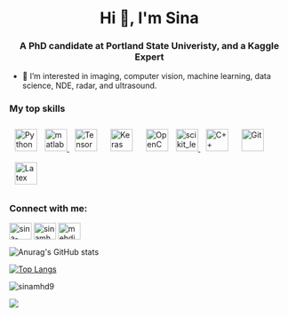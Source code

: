 <h1 align="center">Hi 👋, I'm Sina</h1>
<h3 align="center"> A PhD candidate at Portland State Univeristy, and a Kaggle Expert</h3>

- 👀 I’m interested in imaging, computer vision, machine learning, data science, NDE, radar, and ultrasound.

### My top skills
<div align="left">
 <img style="margin: 10px" src="https://profilinator.rishav.dev/skills-assets/python-original.svg" alt="Python" height="40" /> 
 <a href="https://www.mathworks.com/" target="_blank"> <img src="https://upload.wikimedia.org/wikipedia/commons/2/21/Matlab_Logo.png" alt="matlab" width="40" height="40"/> </a> 
  <img style="margin: 10px" src="https://profilinator.rishav.dev/skills-assets/tensorflow-icon.svg" alt="TensorFlow" height="40" />  
 <img style="margin: 10px" src="https://profilinator.rishav.dev/skills-assets/keras.png" alt="Keras" height="40" />  
 <img style="margin: 10px" src="https://profilinator.rishav.dev/skills-assets/opencv-icon.svg" alt="OpenCV" height="40" />  
 <a href="https://scikit-learn.org/" target="_blank"> <img src="https://upload.wikimedia.org/wikipedia/commons/0/05/Scikit_learn_logo_small.svg" alt="scikit_learn" width="40" height="40"/> </a> 
<img style="margin: 10px" src="https://profilinator.rishav.dev/skills-assets/cplusplus-original.svg" alt="C++" height="40" />  
<img style="margin: 10px" src="https://profilinator.rishav.dev/skills-assets/git-scm-icon.svg" alt="Git" height="40" />  
<img style="margin: 10px" src="https://profilinator.rishav.dev/skills-assets/latex.png" alt="Latex" height="40" />  
 </div>

<h3 align="left">Connect with me:</h3>
<p align="left">
<a href="https://linkedin.com/in/sina-mehdinia" target="blank"><img align="center" src="https://raw.githubusercontent.com/rahuldkjain/github-profile-readme-generator/master/src/images/icons/Social/linked-in-alt.svg" alt="sina-mehdinia" height="30" width="40" /></a>
<a href="https://kaggle.com/sinamhd9" target="blank"><img align="center" src="https://raw.githubusercontent.com/rahuldkjain/github-profile-readme-generator/master/src/images/icons/Social/kaggle.svg" alt="sinamhd9" height="30" width="40" /></a>
<a href="https://www.hackerrank.com/mehdinia" target="blank"><img align="center" src="https://raw.githubusercontent.com/rahuldkjain/github-profile-readme-generator/master/src/images/icons/Social/hackerrank.svg" alt="mehdinia" height="30" width="40" /></a>
</p>


![Anurag's GitHub stats](https://github-readme-stats.vercel.app/api?username=sinamhd9&show_icons=true&theme=radical&count_private=true&show_icons=true&include_all_commits&hide_rank=true)

[![Top Langs](https://github-readme-stats.vercel.app/api/top-langs/?username=sinamhd9&layout=compact&theme=radical)](https://github.com/anuraghazra/github-readme-stats)

<p><img align="center" src="https://github-readme-streak-stats.herokuapp.com/?user=sinamhd9&theme=radical" alt="sinamhd9" /></p>

![](https://komarev.com/ghpvc/?username=sinamhd9&color=blueviolet)

<!--
**Sinamhd9/Sinamhd9** is a ✨ _special_ ✨ repository because its `README.md` (this file) appears on your GitHub profile.


-->
